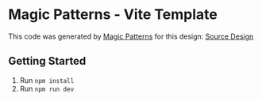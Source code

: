 # Magic Patterns - Vite Template

This code was generated by [Magic Patterns](https://magicpatterns.com) for this design: [Source Design](https://www.magicpatterns.com/c/m1awlr2euta2rrlrr5a7nm)

## Getting Started

1. Run `npm install`
2. Run `npm run dev`
